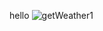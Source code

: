 hello
![getWeather1](https://user-images.githubusercontent.com/78019187/167711084-770608e1-ba8c-47ab-bd1a-f9901b5f2ad6.png)
